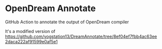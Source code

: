 # OpenDream Annotate
GitHub Action to annotate the output of OpenDream compiler

It's a modified version of https://github.com/yogstation13/DreamAnnotate/tree/8ef04ef7fbb4ac63ee2daca222af91599e0af5e1